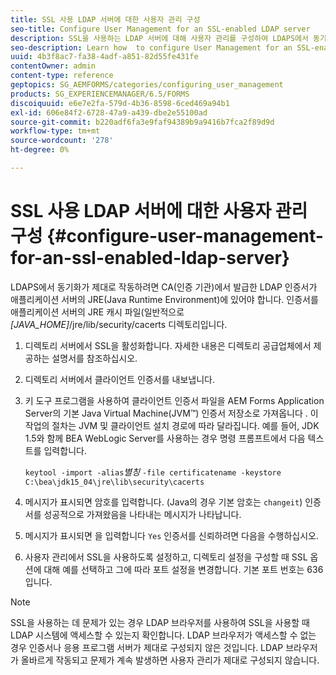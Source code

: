 ```yaml
---
title: SSL 사용 LDAP 서버에 대한 사용자 관리 구성
seo-title: Configure User Management for an SSL-enabled LDAP server
description: SSL을 사용하는 LDAP 서버에 대해 사용자 관리를 구성하여 LDAPS에서 동기화가 제대로 작동하도록 하는 방법을 알아봅니다.
seo-description: Learn how  to configure User Management for an SSL-enabled LDAP server to enable synchronization to work properly over LDAPS.
uuid: 4b3f8ac7-fa38-4adf-a851-82d55fe431fe
contentOwner: admin
content-type: reference
geptopics: SG_AEMFORMS/categories/configuring_user_management
products: SG_EXPERIENCEMANAGER/6.5/FORMS
discoiquuid: e6e7e2fa-579d-4b36-8598-6ced469a94b1
exl-id: 606e84f2-6728-47a9-a439-dbe2e55100ad
source-git-commit: b220adf6fa3e9faf94389b9a9416b7fca2f89d9d
workflow-type: tm+mt
source-wordcount: '278'
ht-degree: 0%

---
```


# SSL 사용 LDAP 서버에 대한 사용자 관리 구성 {#configure-user-management-for-an-ssl-enabled-ldap-server}

LDAPS에서 동기화가 제대로 작동하려면 CA(인증 기관)에서 발급한 LDAP 인증서가 애플리케이션 서버의 JRE(Java Runtime Environment)에 있어야 합니다. 인증서를 애플리케이션 서버의 JRE 캐시 파일(일반적으로 *[JAVA_HOME]*/jre/lib/security/cacerts 디렉토리입니다.

1. 디렉토리 서버에서 SSL을 활성화합니다. 자세한 내용은 디렉토리 공급업체에서 제공하는 설명서를 참조하십시오.
1. 디렉토리 서버에서 클라이언트 인증서를 내보냅니다.
1. 키 도구 프로그램을 사용하여 클라이언트 인증서 파일을 AEM Forms Application Server의 기본 Java Virtual Machine(JVM™) 인증서 저장소로 가져옵니다 . 이 작업의 절차는 JVM 및 클라이언트 설치 경로에 따라 달라집니다. 예를 들어, JDK 1.5와 함께 BEA WebLogic Server를 사용하는 경우 명령 프롬프트에서 다음 텍스트를 입력합니다.

   `keytool -import -alias`*별칭* `-file certificatename -keystore C:\bea\jdk15_04\jre\lib\security\cacerts`

1. 메시지가 표시되면 암호를 입력합니다. (Java의 경우 기본 암호는 `changeit`) 인증서를 성공적으로 가져왔음을 나타내는 메시지가 나타납니다.
1. 메시지가 표시되면 을 입력합니다 `Yes` 인증서를 신뢰하려면 다음을 수행하십시오.
1. 사용자 관리에서 SSL을 사용하도록 설정하고, 디렉토리 설정을 구성할 때 SSL 옵션에 대해 예를 선택하고 그에 따라 포트 설정을 변경합니다. 기본 포트 번호는 636입니다.

>[!NOTE]
>
>SSL을 사용하는 데 문제가 있는 경우 LDAP 브라우저를 사용하여 SSL을 사용할 때 LDAP 시스템에 액세스할 수 있는지 확인합니다. LDAP 브라우저가 액세스할 수 없는 경우 인증서나 응용 프로그램 서버가 제대로 구성되지 않은 것입니다. LDAP 브라우저가 올바르게 작동되고 문제가 계속 발생하면 사용자 관리가 제대로 구성되지 않습니다.
